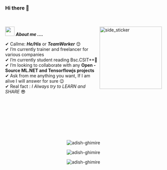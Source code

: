 ### Hi there 👋   
 
<br><br>
<img align="right" width=200px height=200px alt="side_sticker" src="https://media.giphy.com/media/TEnXkcsHrP4YedChhA/giphy.gif" />
<img src="https://media.giphy.com/media/iY8CRBdQXODJSCERIr/giphy.gif" width="30px">&nbsp;***About me ....***

✔ Callme: ***He/His*** or ***TeamWorker*** 😊 <br>
✔ I’m currently trainer and freelancer for various companies<br>
✔ I’m currently  student reading Bsc.CSIT**🥰<br>
✔ I’m looking to collaborate with any **Open - Source ML.NET and Tensorflowjs projects**<br>
✔ Ask from me anything you want, If I am alive I will answer for sure 😉<br>
✔ Real fact : *I Always try to LEARN and SHARE* 😎<br><br><br><br>
 
<br><br><br><br>

<p align='center'>
  <img align="center" src="https://github-readme-stats.vercel.app/api?username=adish-ghimire&show_icons=true&title_color=fff&icon_color=79ff97&text_color=efefef&bg_color=24292e" alt="adish-ghimire">
</p>

<p align='center'>
  <img align="center" src="https://github-readme-stats.vercel.app/api/top-langs?username=adish-ghimire&show_icons=true&locale=en&layout=compact&theme=chartreuse-dark" alt="adish-ghimire" />  
</p>      
  
<p align='center'>  
   <img align="center" src="https://github-profile-trophy.vercel.app/?username=adish-ghimire&theme=juicyfresh&no-bg=true" alt="adish-ghimire" />  

</p>

